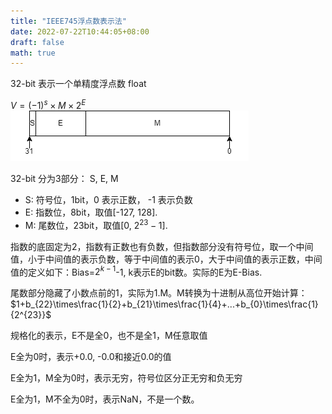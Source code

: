 ```yaml
---
title: "IEEE745浮点数表示法"
date: 2022-07-22T10:44:05+08:00
draft: false
math: true
---
```


32-bit 表示一个单精度浮点数 float

$V=(-1)^s \times M \times 2^E$
![bits](/content/posts/IEEE745/float.png)

32-bit 分为3部分： S, E, M

- S: 符号位，1bit，0 表示正数， -1 表示负数
- E: 指数位，8bit，取值[-127, 128].
- M: 尾数位，23bit，取值[0, $2^{23}-1$].

指数的底固定为2，指数有正数也有负数，但指数部分没有符号位，取一个中间值，小于中间值的表示负数，等于中间值的表示0，大于中间值的表示正数，中间值的定义如下：Bias=$2^{k-1}$-1, k表示E的bit数。实际的E为E-Bias.

尾数部分隐藏了小数点前的1，实际为1.M。M转换为十进制从高位开始计算： $1+b_{22}\times\frac{1}{2}+b_{21}\times\frac{1}{4}+...+b_{0}\times\frac{1}{2^{23}}$


规格化的表示，E不是全0，也不是全1，M任意取值

E全为0时，表示+0.0, -0.0和接近0.0的值

E全为1，M全为0时，表示无穷，符号位区分正无穷和负无穷

E全为1，M不全为0时，表示NaN，不是一个数。